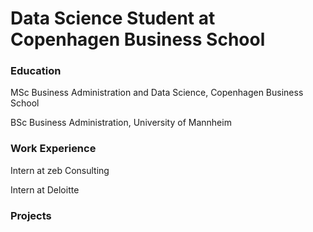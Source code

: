 # Data Science Student at Copenhagen Business School

### Education

MSc Business Administration and Data Science, Copenhagen Business School

BSc Business Administration, University of Mannheim

### Work Experience

Intern at zeb Consulting

Intern at Deloitte

### Projects

